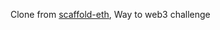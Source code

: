 Clone from [scaffold-eth](https://github.com/scaffold-eth/scaffold-eth-challenges), Way to web3 challenge
